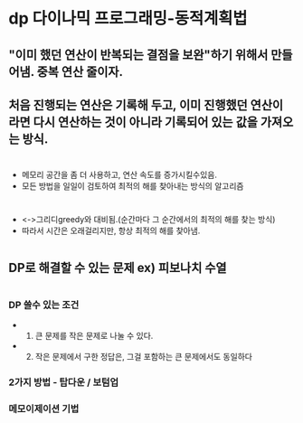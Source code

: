 # dp 다이나믹 프로그래밍-동적계획법
## "이미 했던 연산이 반복되는 결점을 보완"하기 위해서 만들어냄. 중복 연산 줄이자.
## 처음 진행되는 연산은 기록해 두고, 이미 진행했던 연산이라면 다시 연산하는 것이 아니라 기록되어 있는 값을 가져오는 방식.
#
- 메모리 공간을 좀 더 사용하고, 연산 속도를 증가시킬수있음.
- 모든 방법을 일일이 검토하여 최적의 해를 찾아내는 방식의 알고리즘
#
- <->그리디greedy와 대비됨.(순간마다 그 순간에서의 최적의 해를 찾는 방식)
- 따라서 시간은 오래걸리지만, 항상 최적의 해를 찾아냄.
#
#
## DP로 해결할 수 있는 문제 ex) 피보나치 수열
#
### DP 쓸수 있는 조건
- 1. 큰 문제를 작은 문제로 나눌 수 있다.
- 2. 작은 문제에서 구한 정답은, 그걸 포함하는 큰 문제에서도 동일하다
### 2가지 방법 - 탑다운 / 보텀업
### 메모이제이션 기법
